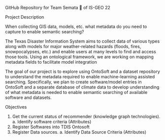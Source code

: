 GitHub Repository for Team Semata 🤖 of IS-GEO 22

Project Description

When collecting GIS data, models, etc. what metadata do you need to capture to enable semantic searching?

The Texas Disaster Information System aims to collect data of various types along with models for major weather-related hazards (floods, fires, snowpocalypses, etc.) and enable users at many levels to find and access those tools. Using an ontological framework, we are working on mapping metadata fields to facilitate model integration

The goal of our project is to explore using OntoSoft and a dataset repository to understand the metadata required to enable machine-learning assisted searching. Specifically, we plan to create software/model entries in OntoSoft and a separate database of climate data to develop understanding of what metadata is needed to enable semantic searching of available software and datasets.

Objectives
1. Get the current status of recommender (knowledge graph technologies).
    a. Identify software criteria (Attributes)
2. Register Softwares into TDIS Ontosoft
3. Register Data sources.
    a. Identify Data Source Criteria (Attributes)
